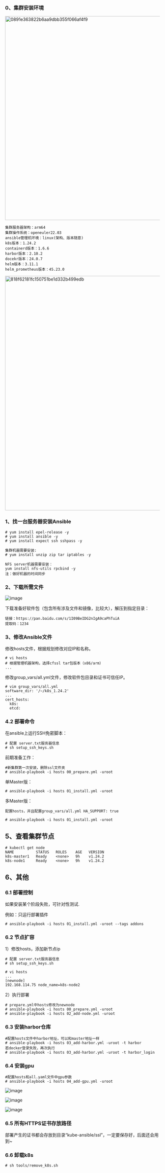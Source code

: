 ### 0、集群安装环境

<img width="662" alt="0891e363822b6aa9dbb355f066af4f9" src="https://github.com/user-attachments/assets/2ff36409-2e59-4be1-af16-176c7cabd066">

```
集群服务器架构：arm64
集群操作系统：openeuler22.03
ansible管理机环境：linux(架构、版本随意)
k8s版本：1.24.2
containerd版本：1.6.6
harbor版本：2.10.2
docekr版本：24.0.7
helm版本：3.11.1
helm_prometheus版本：45.23.0
```
<img width="761" alt="818f62181fc150751be1d332b499edb" src="https://github.com/user-attachments/assets/a47a0253-7844-425e-a185-0a6e80c745c0">


### 1、找一台服务器安装Ansible
```
# yum install epel-release -y
# yum install ansible -y
# yum install expect ssh sshpass -y

集群机器需要安装:
# yum install unzip zip tar iptables -y

NFS server机器需要安装：
yum install nfs-utils rpcbind -y
注：做好机器的时间同步
```
### 2、下载所需文件
![image](https://github.com/user-attachments/assets/dacf3102-0573-4420-8e77-2a0e0a87570d)

下载准备好软件包（包含所有涉及文件和镜像，比较大），解压到指定目录：
```
链接：https://pan.baidu.com/s/1I09BeIDG2nIgA9caPhTuiA 
提取码：1234
```
### 3、修改Ansible文件

修改hosts文件，根据规划修改对应IP和名称。

```
# vi hosts
# 根据管理机器架构，选择cfssl tar包版本（x86/arm）
...
```
修改group_vars/all.yml文件，修改软件包目录和证书可信任IP。

```
# vim group_vars/all.yml
software_dir: '/~/k8s_1.24.2'
...
cert_hosts:
  k8s:
  etcd:
```

### 4.2 部署命令
在ansible上运行SSH免密脚本：

```
# 配置 server.txt服务器信息
# sh setup_ssh_keys.sh
```

前期准备工作：
```
#新集群第一次安装，删除ssl文件夹
# ansible-playbook -i hosts 00_prepare.yml -uroot
```

单Master版：
```
# ansible-playbook -i hosts 01_install.yml -uroot
```
多Master版：
```
配置hosts，并且配置group_vars/all.yml HA_SUPPORT: true

# ansible-playbook -i hosts 01_install.yml -uroot
```

## 5、查看集群节点
```
# kubectl get node
NAME          STATUS   ROLES    AGE   VERSION
k8s-master1   Ready    <none>   9h    v1.24.2
k8s-node1     Ready    <none>   9h    v1.24.2
```

## 6、其他
### 6.1 部署控制
如果安装某个阶段失败，可针对性测试.

例如：只运行部署插件
```
# ansible-playbook -i hosts 01_install.yml -uroot --tags addons
```

### 6.2 节点扩容
1）修改hosts，添加新节点ip

```
# 配置 server.txt服务器信息
# sh setup_ssh_keys.sh

# vi hosts
...
[newnode]
192.168.114.75 node_name=k8s-node2
```
2）执行部署
```
# prepare.yml中hosts修改为newnode
# ansible-playbook -i hosts 00_prepare.yml -uroot
# ansible-playbook -i hosts 02_add-node.yml -uroot
```

### 6.3 安装harbor仓库
```
#配置hosts文件中harbor地址，可以和master地址一样
# ansible-playbook -i hosts 03_add-harbor.yml -uroot -t harbor
若docker登录失败，再次执行
# ansible-playbook -i hosts 03_add-harbor.yml -uroot -t harbor_login
```

### 6.4 安装gpu
```
#配置hosts和all.yaml文件中gpu参数
# ansible-playbook -i hosts 04_add-gpu.yml -uroot
```
![image](https://github.com/user-attachments/assets/85d66c2b-a656-466e-b818-2947819a0add)

![image](https://github.com/user-attachments/assets/5f7f1874-ddb5-4c5c-a5aa-b1774c3eedc0)

![image](https://github.com/user-attachments/assets/47dfb72b-9e45-4a4f-896a-e289cc9e5425)

### 6.5 所有HTTPS证书存放路径
部署产生的证书都会存放到目录“kube-ansible/ssl”，一定要保存好，后面还会用到~

### 6.6 卸载k8s
```
# sh tools/remove_k8s.sh
```
